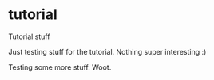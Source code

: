 # tutorial
Tutorial stuff

Just testing stuff for the tutorial.  Nothing super interesting :)

Testing some more stuff.  Woot.
